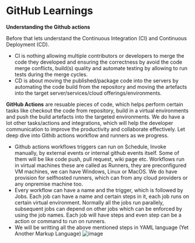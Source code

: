 # GitHub Learnings
**Understanding the Github actions**

Before that lets understand the Continuous Integration (CI) and Continuous Deployment (CD).
- CI is nothing allowing multiple contributors or developers to merge the code they developed and ensuring the correctness by avoid the code merge conflicts, build(s) quality and automate testing by allowing to run tests during the merge cycles.
- CD is about moving the published/package code into the servers by automating the code build from the repository and moving the artefacts into the target server/services/cloud offerings/environments.

**GitHub Actions** are resuable pieces of code, which helps perform certain tasks like checkout the code from repository, build in a virtual environments and push the build artefacts into the targeted environments. We do have a lot other tasks/actions and integrations, which will help the developer communication to improve the productivity and collaborate effectively. Let deep dive into Githib actions workflow and runners as we progress.

- Github actions workflows triggers can run on Schedule, Invoke manually, by external events or internal github events itself. Some of them will be like code push, pull request, wiki page etc. Workflows run in virtual machines these are called as Runners, they are preconfigured VM machines, we can have Windows, Linux or MacOS. We do have provision for selfhosted runners, which can from any cloud providers or any onpremise machine too.
- Every workflow can have a name and the trigger, which is followed by Jobs. Each job can have a name and certain steps in it, each job runs on certain virtual environment. Normally all the jobs run parallely, subsequent jobs can depend on other jobs which can be enforced by using the job names. Each job will have steps and even step can be a action or command to run on runners.
- We will be writting all the above mentioned steps in YAML language (Yet Another Markup Language)
  ![image](https://github.com/aspire2buildinyourway/githublearnings/assets/135804475/e6cbc861-9f67-44cd-80e4-76eea26a6528)







